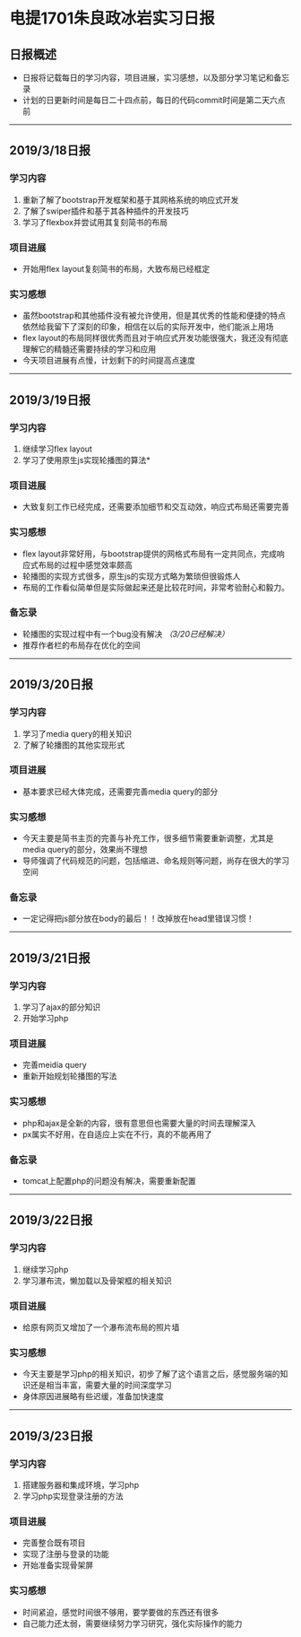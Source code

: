 # 电提1701朱良政冰岩实习日报
## 日报概述
+ 日报将记载每日的学习内容，项目进展，实习感想，以及部分学习笔记和备忘录
+ 计划的日更新时间是每日二十四点前，每日的代码commit时间是第二天六点前
***

## 2019/3/18日报
### 学习内容
1. 重新了解了bootstrap开发框架和基于其网格系统的响应式开发
2. 了解了swiper插件和基于其各种插件的开发技巧
3. 学习了flexbox并尝试用其复刻简书的布局
### 项目进展
+ 开始用flex layout复刻简书的布局，大致布局已经框定
### 实习感想
+ 虽然bootstrap和其他插件没有被允许使用，但是其优秀的性能和便捷的特点依然给我留下了深刻的印象，相信在以后的实际开发中，他们能派上用场
+ flex layout的布局同样很优秀而且对于响应式开发功能很强大，我还没有彻底理解它的精髓还需要持续的学习和应用
+ 今天项目进展有点慢，计划剩下的时间提高点速度

***

## 2019/3/19日报
### 学习内容
1. 继续学习flex layout
2. 学习了使用原生js实现轮播图的算法*
### 项目进展
+ 大致复刻工作已经完成，还需要添加细节和交互动效，响应式布局还需要完善
### 实习感想
+ flex layout非常好用，与bootstrap提供的网格式布局有一定共同点，完成响应式布局的过程中感觉效率颇高
+ 轮播图的实现方式很多，原生js的实现方式略为繁琐但很锻炼人 
+ 布局的工作看似简单但是实际做起来还是比较花时间，非常考验耐心和毅力。
### 备忘录
+ 轮播图的实现过程中有一个bug没有解决 *（3/20已经解决）*
+ 推荐作者栏的布局存在优化的空间

***

## 2019/3/20日报
### 学习内容
1. 学习了media query的相关知识
2. 了解了轮播图的其他实现形式
### 项目进展
+ 基本要求已经大体完成，还需要完善media query的部分
### 实习感想
+ 今天主要是简书主页的完善与补充工作，很多细节需要重新调整，尤其是media query的部分，效果尚不理想
+ 导师强调了代码规范的问题，包括缩进、命名规则等问题，尚存在很大的学习空间
### 备忘录
+ 一定记得把js部分放在body的最后！！改掉放在head里错误习惯！

***

## 2019/3/21日报
### 学习内容
1. 学习了ajax的部分知识
2. 开始学习php
### 项目进展
+ 完善meidia query
+ 重新开始规划轮播图的写法
### 实习感想
+ php和ajax是全新的内容，很有意思但也需要大量的时间去理解深入
+ px属实不好用，在自适应上实在不行，真的不能再用了
### 备忘录
+ tomcat上配置php的问题没有解决，需要重新配置

***

## 2019/3/22日报
### 学习内容
1. 继续学习php
2. 学习瀑布流，懒加载以及骨架框的相关知识
### 项目进展
+ 给原有网页又增加了一个瀑布流布局的照片墙
### 实习感想
+ 今天主要是学习php的相关知识，初步了解了这个语言之后，感觉服务端的知识还是相当丰富，需要大量的时间深度学习
+ 身体原因进展略有些迟缓，准备加快速度

***

## 2019/3/23日报
### 学习内容
1. 搭建服务器和集成环境，学习php
2. 学习php实现登录注册的方法
### 项目进展
+ 完善整合既有项目
+ 实现了注册与登录的功能
+ 开始准备实现骨架屏
### 实习感想
+ 时间紧迫，感觉时间很不够用，要学要做的东西还有很多
+ 自己能力还太弱，需要继续努力学习研究，强化实际操作的能力
